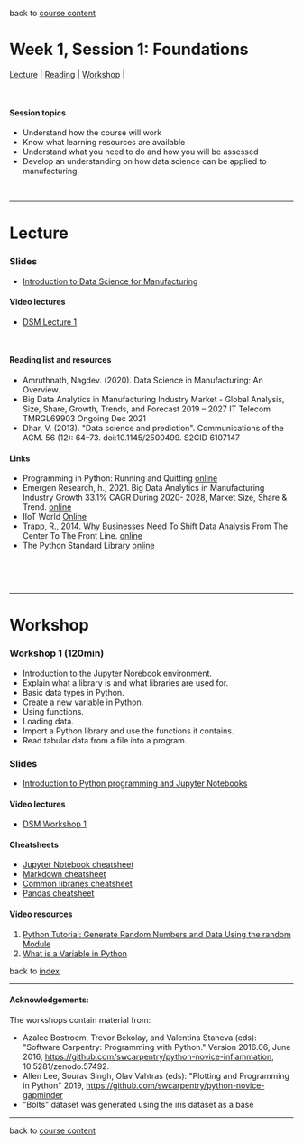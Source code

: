 back to [course content](index#course_organisation)


# Week 1, Session 1: Foundations

[Lecture](#lecture) | [Reading](#reading) | [Workshop](#workshop) | 
<p><br /></p>

#### Session topics

* Understand how the course will work
* Know what learning resources are available 
* Understand what you need to do and how you will be assessed
* Develop an understanding on how data science can be applied to manufacturing 

<p>&nbsp;</p>

***

# Lecture 

### Slides
* [Introduction to Data Science for Manufacturing](Files/Data_Science_in_Manufacturing-Week_1.pdf) 

#### Video lectures
* [DSM Lecture 1](https://uoe.sharepoint.com/:v:/s/DS4M_9-23/Ef7wgkYqquRHrRZnu51PAokBodhYoq2VhGPnHdTBjHhpVA?e=Z7kPbW)

<br />

  
<a name = "reading"></a>

#### Reading list and resources 


* Amruthnath, Nagdev. (2020). Data Science in Manufacturing: An Overview.
* Big Data Analytics in Manufacturing Industry Market - Global Analysis, Size, Share, Growth, Trends, and Forecast 2019 – 2027 IT Telecom TMRGL69903 Ongoing Dec 2021 
* Dhar, V. (2013). "Data science and prediction". Communications of the ACM. 56 (12): 64–73. doi:10.1145/2500499. S2CID 6107147


#### Links

* Programming in Python: Running and Quitting [online](http://swcarpentry.github.io/python-novice-gapminder/01-run-quit/index.html)
* Emergen Research, h., 2021. Big Data Analytics in Manufacturing Industry Growth 33.1% CAGR During 2020- 2028, Market Size, Share & Trend. [online](<https://www.emergenresearch.com/industry-report/big-data-analytics-in-manufacturing-market>)
* IIoT World [Online](https://iiot-world.com/connected-industry/what-data-science-actually-means-to-manufacturing/) 
* Trapp, R., 2014. Why Businesses Need To Shift Data Analysis From The Center To The Front Line. [online](https://www.forbes.com/sites/rogertrapp/2014/09/29/why-businesses-need-to-shift-data-analysis-from-the-centre-to-the-front-line/?sh=6c533314773c)
* The Python Standard Library [online](https://docs.python.org/3/library/index.html) 


<p>&nbsp;</p>

<p>&nbsp;</p>


***

# Workshop

<a name = "workshop"></a>

### Workshop 1  (120min)

* Introduction to the Jupyter Norebook environment.
* Explain what a library is and what libraries are used for.
* Basic data types in Python.
* Create a new variable in Python.
* Using functions.
* Loading data.
* Import a Python library and use the functions it contains.
* Read tabular data from a file into a program.

### Slides
* [Introduction to Python programming and Jupyter Notebooks](Files/DSM_Workshop_Week%201.pdf) 

#### Video lectures
* [DSM Workshop 1](https://uoe.sharepoint.com/:v:/s/DS4M_9-23/ESfmsYzHrClIs3J7Q0RBGfQB-cr0FPhBH2RRo0tCEUasQg?e=9Bboqy)

#### Cheatsheets

* [Jupyter Notebook cheatsheet](https://www.datacamp.com/community/blog/jupyter-notebook-cheat-sheet)
* [Markdown cheatsheet](https://www.markdownguide.org/cheat-sheet/)
* [Common libraries cheatsheet](https://www.python-graph-gallery.com/cheat-sheets/)
* [Pandas cheatsheet](https://pandas.pydata.org/Pandas_Cheat_Sheet.pdf)

#### Video resources

1. [Python Tutorial: Generate Random Numbers and Data Using the random Module](https://www.youtube.com/watch?v=KzqSDvzOFNA)
2. [What is a Variable in Python]([https://www.youtube.com/watch?v=T9un17BU3Z8](https://www.youtube.com/watch?v=cQT33yu9pY8))




back to [index](index#course_organisation)

***
  

#### Acknowledgements:

The workshops contain material from:
* Azalee Bostroem, Trevor Bekolay, and Valentina Staneva (eds):
"Software Carpentry: Programming with Python."  Version 2016.06, June
2016, https://github.com/swcarpentry/python-novice-inflammation,
10.5281/zenodo.57492.
* Allen Lee, Sourav Singh, Olav Vahtras (eds): 
"Plotting and Programming in Python" 2019,
 https://github.com/swcarpentry/python-novice-gapminder
* "Bolts" dataset was generated using the iris dataset as a base

***

back to [course content](index#course_organisation)
